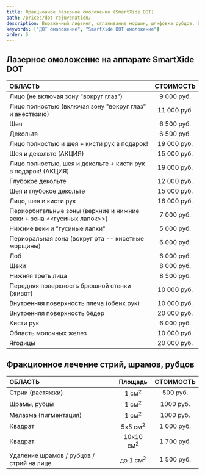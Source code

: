 ```yaml
---
title: Фракционное лазерное омоложение (SmartXide DOT)
path: /prices/dot-rejuvenation/
description: Выраженный лифтинг, сглаживание морщин, шлифовка рубцов. Выравнивает цвет и рельеф кожи.
keywords: ["ДОТ омоложение", "SmartXide DOT омоложение"]
order: 5
---
```


## Лазерное омоложение на аппарате SmartXide DOT

| ОБЛАСТЬ                                                               |  СТОИМОСТЬ  |
|:----------------------------------------------------------------------|:-----------:|
| Лицо (не включая зону "вокруг глаз")                                  | 9 000 руб.  |
| Лицо полностью (включая зону "вокруг глаз" и анестезию)               | 11 000 руб. |
| Шея                                                                   | 6 500 руб.  |
| Декольте                                                              | 6 500 руб.  |
| Лицо полностью и шея + кисти рук в подарок!                           | 19 000 руб. |
| Шея и декольте (АКЦИЯ)                                                | 15 000 руб. |
| Лицо полностью, шея и декольте + кисти рук в подарок! (АКЦИЯ)         | 19 000 руб. |
| Глубокое декольте                                                     | 12 000 руб. |
| Шея и глубокое декольте                                               | 15 000 руб. |
| Лицо, шея и кисти рук                                                 | 16 000 руб. |
| Периорбитальные зоны (верхние и нижние веки + зона <<гусиных лапок>>) | 7 000 руб.  |
| Нижние веки и "гусиные лапки"                                         | 5 000 руб.  |
| Периоральная зона (вокруг рта -- кисетные морщины)                    | 6 000 руб.  |
| Лоб                                                                   | 6 000 руб.  |
| Щеки                                                                  | 8 000 руб.  |
| Нижняя треть лица                                                     | 8 500 руб.  |
| Передняя поверхность брюшной стенки (живот)                           | 10 000 руб. |
| Внутренняя поверхность плеча (обеих рук)                              | 10 000 руб. |
| Внутренняя поверхность бёдер                                          | 20 000 руб. |
| Кисти рук                                                             | 6 000 руб.  |
| Область молочных желез                                                | 10 000 руб. |
| Ягодицы                                                               | 20 000 руб. |


## Фракционное лечение стрий, шрамов, рубцов

| ОБЛАСТЬ                                  |       Площадь        | СТОИМОСТЬ  |
|:-----------------------------------------|:--------------------:|:----------:|
| Стрии (растяжки)                         |   1 см<sup>2</sup>   |  500 руб.  |
| Шрамы, рубцы                             |   1 см<sup>2</sup>   | 1000 руб.  |
| Мелазма (пигментация)                    |   1 см<sup>2</sup>   | 1000 руб.  |
| Квадрат                                  |  5x5 см<sup>2</sup>  | 1 000 руб. |
| Квадрат                                  | 10x10 см<sup>2</sup> | 1 700 руб. |
| Удаление шрамов / рубцов / стрий на лице | до 1 см<sup>2</sup>  | 1 500 руб. |
